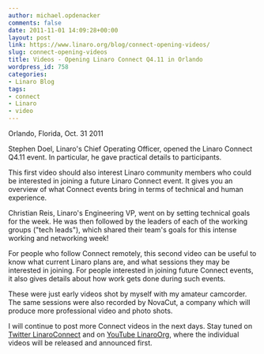 ```yaml
---
author: michael.opdenacker
comments: false
date: 2011-11-01 14:09:28+00:00
layout: post
link: https://www.linaro.org/blog/connect-opening-videos/
slug: connect-opening-videos
title: Videos - Opening Linaro Connect Q4.11 in Orlando
wordpress_id: 758
categories:
- Linaro Blog
tags:
- connect
- Linaro
- video
---
```


Orlando, Florida, Oct. 31 2011

Stephen Doel, Linaro's Chief Operating Officer, opened the Linaro Connect Q4.11 event. In particular, he gave practical details to participants.

This first video should also interest Linaro community members who could be interested in joining a future Linaro Connect event. It gives you an overview of what Connect events bring in terms of technical and human experience.



Christian Reis, Linaro's Engineering VP, went on by setting technical goals for the week. He was then followed by the leaders of each of the working groups ("tech leads"), which shared their team's goals for this intense working and networking week!

For people who follow Connect remotely, this second video can be useful to know what current Linaro plans are, and what sessions they may be interested in joining. For people interested in joining future Connect events, it also gives details about how work gets done during such events.



These were just early videos shot by myself with my amateur camcorder. The same sessions were also recorded by NovaCut, a company which will produce more professional video and photo shots. 

I will continue to post more Connect videos in the next days. Stay tuned on [Twitter LinaroConnect](http://twitter.com/linaroconnect/) and on [YouTube LinaroOrg](http://youtube.com/linaroorg), where the individual videos will be released and announced first.
